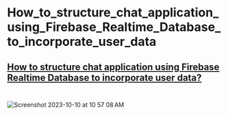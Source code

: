 # How_to_structure_chat_application_using_Firebase_Realtime_Database_to_incorporate_user_data
##  [How to structure chat application using Firebase Realtime Database to incorporate user data?](https://stackoverflow.com/questions/70932967/how-to-structure-chat-application-using-firebase-realtime-database-to-incorporat) <br><br>
![Screenshot 2023-10-10 at 10 57 08 AM](https://github.com/Experimenters1/How_to_structure_chat_application_using_Firebase_Realtime_Database_to_incorporate_user_data/assets/64000769/a1c7b981-c6fa-4426-beb9-7687bebdbb0c)
